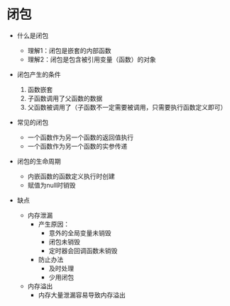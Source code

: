 # 闭包

* 什么是闭包
  * 理解1：闭包是嵌套的内部函数
  * 理解2：闭包是包含被引用变量（函数）的对象
* 闭包产生的条件
  1. 函数嵌套
  2. 子函数调用了父函数的数据
  3. 父函数被调用了（子函数不一定需要被调用，只需要执行函数定义即可）

* 常见的闭包
  * 一个函数作为另一个函数的返回值执行
  * 一个函数作为另一个函数的实参传递
* 闭包的生命周期
  * 内嵌函数的函数定义执行时创建
  * 赋值为null时销毁
* 缺点
  * 内存泄漏
    * 产生原因：
      * 意外的全局变量未销毁
      * 闭包未销毁
      * 定时器会回调函数未销毁
    * 防止办法
      * 及时处理
      * 少用闭包
  * 内存溢出
    * 内存大量泄漏容易导致内存溢出
